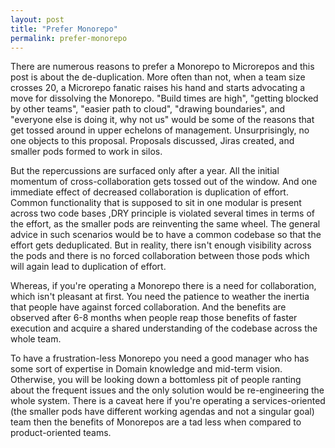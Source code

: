 ```yaml
---
layout: post
title: "Prefer Monorepo"
permalink: prefer-monorepo
--- 
```


There are numerous reasons to prefer a Monorepo to Microrepos and this post is about the de-duplication. More often than not, when a team size crosses 20, a Microrepo fanatic raises his hand and starts advocating a move for dissolving the Monorepo. "Build times are high", "getting blocked by other teams", "easier path to cloud", "drawing boundaries", and "everyone else is doing it, why not us" would be some of the reasons that get tossed around in upper echelons of management. Unsurprisingly, no one objects to this proposal. Proposals discussed, Jiras created, and smaller pods formed to work in silos. 

But the repercussions are surfaced only after a year. All the initial momentum of cross-collaboration gets tossed out of the window. And one immediate effect of decreased collaboration is duplication of effort. Common functionality that is supposed to sit in one modular is present across two code bases ,DRY principle is violated several times in terms of the effort, as the smaller pods are reinventing the same wheel. The general advice in such scenarios would be to have a common codebase so that the effort gets deduplicated. But in reality, there isn't enough visibility across the pods and there is no forced collaboration between those pods which will again lead to duplication of effort. 

Whereas, if you're operating a Monorepo there is a need for collaboration, which isn't pleasant at first. You need the patience to weather the inertia that people have against forced collaboration. And the benefits are observed after 6-8 months when people reap those benefits of faster execution and acquire a shared understanding of the codebase across the whole team. 

To have a frustration-less Monorepo you need a good manager who has some sort of expertise in Domain knowledge and mid-term vision. Otherwise, you will be looking down a bottomless pit of people ranting about the frequent issues and the only solution would be re-engineering the whole system. There is a caveat here if you're operating a services-oriented (the smaller pods have different working agendas and not a singular goal) team then the benefits of Monorepos are a tad less when compared to product-oriented teams. 